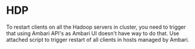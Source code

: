 # HDP

To restart clients on all the Hadoop servers in cluster, you need to trigger that using Ambari API's as Ambari UI doesn't have way to do that. Use attached script to trigger restart of all clients in hosts managed by Ambari. 
